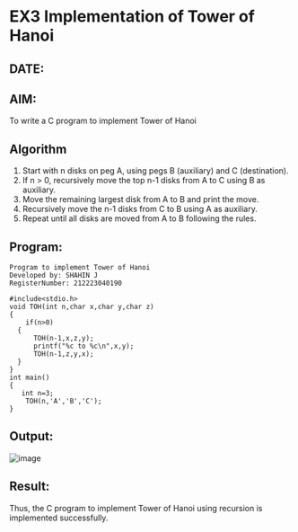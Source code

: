 # EX3 Implementation of Tower of Hanoi
## DATE:
## AIM:
To write a C program to implement Tower of Hanoi

## Algorithm
1. Start with n disks on peg A, using pegs B (auxiliary) and C (destination).
2. If n > 0, recursively move the top n-1 disks from A to C using B as auxiliary.
3. Move the remaining largest disk from A to B and print the move.
4. Recursively move the n-1 disks from C to B using A as auxiliary.
5. Repeat until all disks are moved from A to B following the rules.  

## Program:
```
Program to implement Tower of Hanoi
Developed by: SHAHIN J
RegisterNumber: 212223040190

#include<stdio.h>
void TOH(int n,char x,char y,char z)
{
    if(n>0)
  {
      TOH(n-1,x,z,y);
      printf("%c to %c\n",x,y);
      TOH(n-1,z,y,x);
  }
}
int main()
{
   int n=3;
    TOH(n,'A','B','C');
}
```

## Output:
![image](https://github.com/user-attachments/assets/bbee71f8-3422-4f18-bd9a-18f28f3636d2)


## Result:
Thus, the C program to implement Tower of Hanoi using recursion is implemented successfully.
